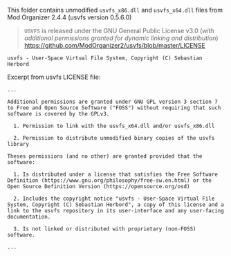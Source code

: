 This folder contains unmodified `usvfs_x86.dll` and `usvfs_x64.dll` files from
Mod Organizer 2.4.4 (usvfs version 0.5.6.0)

> `USVFS` is released under the GNU General Public License v3.0 (_with additional permissions granted for dynamic linking and distribution_)
> https://github.com/ModOrganizer2/usvfs/blob/master/LICENSE


```
usvfs - User-Space Virtual File System, Copyright (C) Sebastian Herbord
```

Excerpt from usvfs LICENSE file:

```
...

Additional permissions are granted under GNU GPL version 3 section 7 to Free and Open Source Software ("FOSS") without requiring that such software is covered by the GPLv3.

  1. Permission to link with the usvfs_x64.dll and/or usvfs_x86.dll

  2. Permission to distribute unmodified binary copies of the usvfs library

Theses permissions (and no other) are granted provided that the software:

  1. Is distributed under a license that satisfies the Free Software Definition (https://www.gnu.org/philosophy/free-sw.en.html) or the Open Source Definition Version (https://opensource.org/osd)

  2. Includes the copyright notice "usvfs - User-Space Virtual File System, Copyright (C) Sebastian Herbord", a copy of this license and a link to the usvfs repository in its user-interface and any user-facing documentation.

  3. Is not linked or distributed with proprietary (non-FOSS) software.

...
```
